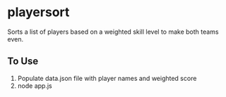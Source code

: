 # playersort
Sorts a list of players based on a weighted skill level to make both teams even.

## To Use
1. Populate data.json file with player names and weighted score
2. node app.js
